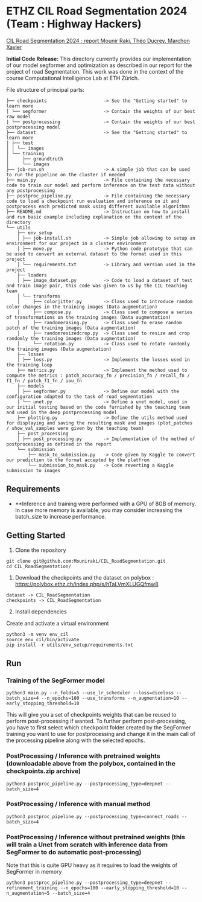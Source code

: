 # ETHZ CIL Road Segmentation 2024 (Team : Highway Hackers)

[CIL Road Segmentation 2024 : report Mounir Raki, Théo Ducrey, Marchon Xavier ](CIL_Report.pdf)

**Initial Code Release:** This directory currently provides our implementation of our model segformer and optimization as described in our report for the project of road Segmentation. This work was done in the context of the course Computational Intelligence Lab at ETH Zürich.

File structure of principal parts:      

```
├── checkpoints                     -> See the "Getting started" to learn more
│ └── segformer                     -> Contain the weights of our best raw model
| └── postprocessing                -> Contain the weights of our best postprocessing model
├── dataset                         -> See the "Getting started" to learn more
│ ├── test
│ │ └── images
│ └── training
│     ├── groundtruth
│     └── images
├── job-run.sh                      -> A simple job that can be used to run the pipeline on the cluster if needed
├── main.py                         -> File containing the necessary code to train our model and perform inference on the test data without any postprocessing
├── postproc_pipeline.py            -> File containing the necessary code to load a checkpoint run evaluation and inference on it and postprocess each predicted mask using different available algorithms
├── README.md                       -> Instruction on how to install and run basic example including explanation on the content of the directory
└── utils
    ├── env_setup                   
    │ ├── job-install.sh            -> Simple job allowing to setup an environment for our project in a cluster environment
    │ ├── move.py                   -> Python code prototype that can be used to convert an external dataset to the format used in this project
    │ └── requirements.txt          -> Library and version used in the project 
    ├── loaders
    │ ├── image_dataset.py          -> Code to load a dataset of test and train image pair, this code was given to us by the CIL teaching team
    │ └── transforms
    │     ├── colorjitter.py        -> Class used to introduce random color changes in the training images (Data augmentation)
    │     ├── compose.py            -> Class used to compose a series of transformations on the training images (Data augmentation)
    │     ├── randomerasing.py      -> Class used to erase random patch of the training images (Data augmentation)
    │     ├── randomresizedcrop.py  -> Class used to resize and crop randomly the training images (Data augmentation)
    │     └── rotation.py           -> Class used to rotate randomly the training images (Data augmentation)
    ├── losses
    │ ├── loss.py                   -> Implements the losses used in the training loop
    ├── metrics.py                  -> Implement the method used to compute the metrics : patch_accuracy_fn / precision_fn / recall_fn / f1_fn / patch_f1_fn / iou_fn 
    ├── models
    │ ├── segformer.py              -> Define our model with the configuration adapted to the task of road segmentation
    │ └── unet.py                   -> Define a unet model, used in our initial testing based on the code furnished by the teaching team and used in the deep postprocessing model
    ├── plotting.py                 -> Define the utils method used for displaying and saving the resulting mask and images (plot_patches / show_val_samples were given by the teaching team)
    ├── post_processing
    │ ├── post_processing.py        -> Implementation of the method of postprocessing as defined in the report
    └── submission
        ├── mask_to_submission.py   -> Code given by Kaggle to convert our prediction to the format accepted by the platfrom
        └── submission_to_mask.py   -> Code reverting a Kaggle submission to images
```

## Requirements

* **Inference and training were performed with a GPU of 8GB of memory. In case more memory is available, you may consider increasing the batch_size to increase performance.

## Getting Started
1. Clone the repository
```
git clone git@github.com:Mouniraki/CIL_RoadSegmentation.git
cd CIL_RoadSegmentation/
```
1. Download the checkpoints and the dataset on polybox : https://polybox.ethz.ch/index.php/s/hTaLVmXLUGQfmw8
```
dataset -> CIL_RoadSegmentation
checkpoints -> CIL_RoadSegmentation
```
2. Install dependencies

Create and activate a virtual environment
```
python3 -m venv env_cil
source env_cil/bin/activate
pip install -r utils/env_setup/requirements.txt
```



## Run
### Training of the SegFormer model
```
python3 main.py --n_folds=5 --use_lr_scheduler --loss=diceloss --batch_size=4 --n_epochs=100 --use_transforms --n_augmentation=10 --early_stopping_threshold=10
```

This will give you a set of checkpoints weights that can be reused to perform post-processing if wanted. To further perform post-processing, you have to first select which checkpoint folder created by the SegFormer training you want to use for postprocessing and change it in the main call of the processing pipeline along with the selected epochs.

### PostProcessing / Inference with pretrained weights (downloadable above from the polybox, contained in the checkpoints.zip archive)
```
python3 postproc_pipeline.py --postprocessing_type=deepnet --batch_size=4
```

### PostProcessing / Inference with manual method 
```
python3 postproc_pipeline.py --postprocessing_type=connect_roads --batch_size=4 
```

### PostProcessing / Inference without pretrained weights (this will train a Unet from scratch with inference data from SegFormer to do automatic post-processing)
Note that this is quite GPU heavy as it requires to load the weights of SegFormer in memory
```
python3 postproc_pipeline.py --postprocessing_type=deepnet --refinement_training --n_epochs=100 --early_stopping_threshold=10 --n_augmentation=5 --batch_size=4
```